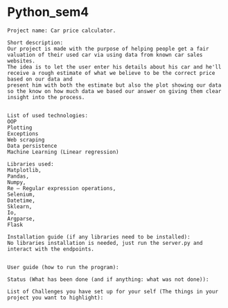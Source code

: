# Python_sem4



    Project name: Car price calculator. 
    
    Short description:
    Our project is made with the purpose of helping people get a fair valuation of their used car via using data from known car sales websites.
    The idea is to let the user enter his details about his car and he'll receive a rough estimate of what we believe to be the correct price based on our data and
    present him with both the estimate but also the plot showing our data so the know on how much data we based our answer on giving them clear insight into the process.
    
    
    List of used technologies:
    OOP
    Plotting
    Exceptions
    Web scraping
    Data persistence
    Machine Learning (Linear regression)

    Libraries used:
    Matplotlib,
    Pandas,
    Numpy,
    Re — Regular expression operations,
    Selenium,
    Datetime,
    Sklearn,
    Io, 
    Argparse,
    Flask
    
    Installation guide (if any libraries need to be installed):
    No libraries installation is needed, just run the server.py and interact with the endpoints. 
    
    
    User guide (how to run the program):
    
    Status (What has been done (and if anything: what was not done)):
    
    List of Challenges you have set up for your self (The things in your project you want to highlight):


